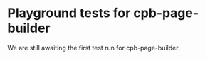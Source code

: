 # Playground tests for cpb-page-builder
We are still awaiting the first test run for cpb-page-builder.
